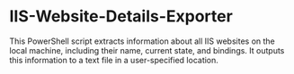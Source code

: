 # IIS-Website-Details-Exporter
This PowerShell script extracts information about all IIS websites on the local machine, including their name, current state, and bindings. It outputs this information to a text file in a user-specified location.

